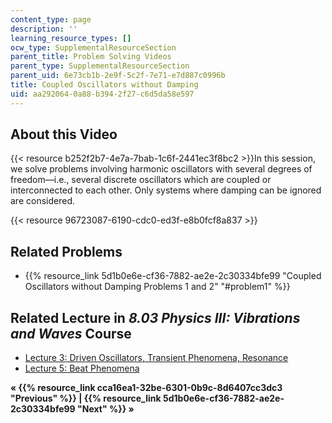 ```yaml
---
content_type: page
description: ''
learning_resource_types: []
ocw_type: SupplementalResourceSection
parent_title: Problem Solving Videos
parent_type: SupplementalResourceSection
parent_uid: 6e73cb1b-2e9f-5c2f-7e71-e7d887c0996b
title: Coupled Oscillators without Damping
uid: aa292064-0a88-b394-2f27-c6d5da58e597
---
```


About this Video
----------------

{{< resource b252f2b7-4e7a-7bab-1c6f-2441ec3f8bc2 >}}In this session, we solve problems involving harmonic oscillators with several degrees of freedom—i.e., several discrete oscillators which are coupled or interconnected to each other. Only systems where damping can be ignored are considered.

{{< resource 96723087-6190-cdc0-ed3f-e8b0fcf8a837 >}}

Related Problems
----------------

*   {{% resource_link 5d1b0e6e-cf36-7882-ae2e-2c30334bfe99 "Coupled Oscillators without Damping Problems 1 and 2" "#problem1" %}}

Related Lecture in _8.03 Physics III: Vibrations and Waves_ Course
------------------------------------------------------------------

*   [Lecture 3: Driven Oscillators, Transient Phenomena, Resonance](/courses/8-03sc-physics-iii-vibrations-and-waves-fall-2016/pages/part-i-mechanical-vibrations-and-waves/lecture-3)
*   [Lecture 5: Beat Phenomena](/courses/8-03sc-physics-iii-vibrations-and-waves-fall-2016/pages/part-i-mechanical-vibrations-and-waves/lecture-5)

**« {{% resource_link cca16ea1-32be-6301-0b9c-8d6407cc3dc3 "Previous" %}} | {{% resource_link 5d1b0e6e-cf36-7882-ae2e-2c30334bfe99 "Next" %}} »**